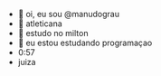 - 👋 oi, eu sou @manudograu
- 👀 atleticana
- 🌱 estudo no milton
- 💞️ eu estou estudando programaçao
- 0:57
- juiza
